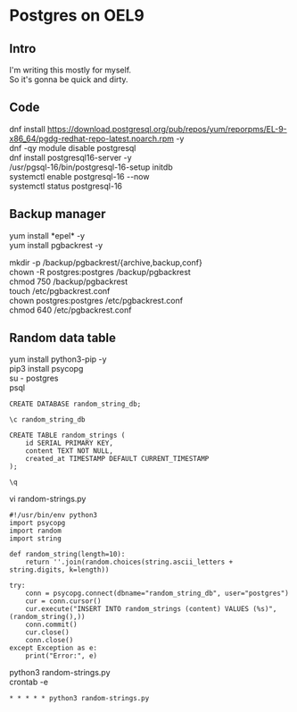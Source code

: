 # Postgres on OEL9
## Intro
I'm writing this mostly for myself.  
So it's gonna be quick and dirty.  
  
## Code
dnf install https://download.postgresql.org/pub/repos/yum/reporpms/EL-9-x86_64/pgdg-redhat-repo-latest.noarch.rpm -y  
dnf -qy module disable postgresql  
dnf install postgresql16-server -y  
/usr/pgsql-16/bin/postgresql-16-setup initdb  
systemctl enable postgresql-16 --now   
systemctl status postgresql-16  
  
## Backup manager  
yum install \*epel\* -y  
yum install pgbackrest -y  

mkdir -p /backup/pgbackrest/{archive,backup,conf}  
chown -R postgres:postgres /backup/pgbackrest  
chmod 750 /backup/pgbackrest  
touch /etc/pgbackrest.conf  
chown postgres:postgres /etc/pgbackrest.conf  
chmod 640 /etc/pgbackrest.conf  

## Random data table
yum install python3-pip -y  
pip3 install psycopg  
su - postgres  
psql  
```
CREATE DATABASE random_string_db;

\c random_string_db

CREATE TABLE random_strings (
    id SERIAL PRIMARY KEY,
    content TEXT NOT NULL,
    created_at TIMESTAMP DEFAULT CURRENT_TIMESTAMP
);

\q
```  

vi random-strings.py  
  
```
#!/usr/bin/env python3
import psycopg
import random
import string

def random_string(length=10):
    return ''.join(random.choices(string.ascii_letters + string.digits, k=length))

try:
    conn = psycopg.connect(dbname="random_string_db", user="postgres")
    cur = conn.cursor()
    cur.execute("INSERT INTO random_strings (content) VALUES (%s)", (random_string(),))
    conn.commit()
    cur.close()
    conn.close()
except Exception as e:
    print("Error:", e)
```  
  
python3 random-strings.py  
crontab -e  
```
* * * * * python3 random-strings.py
``` 
